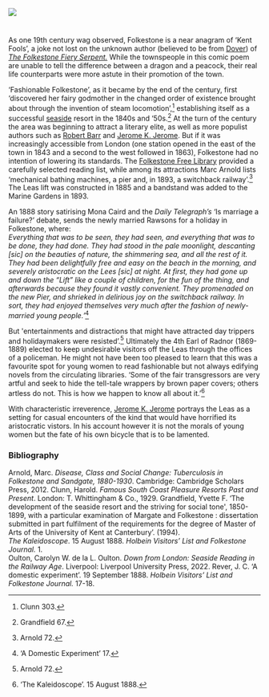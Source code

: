 <a href="https://beta.kent-maps.online"><img src="https://beta.kent-maps.online/juncture/ve-button.png"></a>
<param ve-config title="Folkestone in the nineteenth century" author="Professor Carolyn Oulton" layout="vtl" banner="https://raw.githubusercontent.com/kent-map/images/main/banners/19c.jpg">

<param ve-entity eid="Q375314" aliases="Folkestone">

#

As one 19th century wag observed, Folkestone is a near anagram of ‘Kent Fools’, a joke not lost on the unknown author (believed to be from [Dover](/dickens/19c-dover)) of [_The Folkestone Fiery Serpent._](https://books.google.co.uk/books?id=yiotAAAAYAAJ&pg=PP5&lpg=PP5&dq=folkestone+fiery+serpent+first+published&source=bl&ots=FC3-gil3xI&sig=NR_HmDFGyrVpUf5psT-vvLgvK8k&hl=en&sa=X&ved=0CCEQ6AEwAGoVChMI9I2TlPmmxwIVsgjbCh146QCT#v=onepage&q=folkestone%20fiery%20serpent%20first%20published&f=false')  While the townspeople in this comic poem are unable to tell the difference between a dragon and a peacock, their real life counterparts were more astute in their promotion of the town.
<param ve-image url="https://upload.wikimedia.org/wikipedia/commons/3/3e/Mail_carrier_holding_postcards_and_his_bag_has_images_of_the_town_of_Folkestone_%28NBY_7%29.jpg" label="Mail carrier holding postcards and his bag has images of the town of Folkestone" attribution="Unknown author, Public domain, via Wikimedia Commons">

‘Fashionable Folkestone’, as it became by the end of the century, first ‘discovered her fairy godmother in the changed order of existence brought about through the invention of steam locomotion’,[^ref1]  establishing itself as a successful [seaside](/19c/19c-seaside) resort in the 1840s and ‘50s.[^ref2] At the turn of the century the area was beginning to attract a literary elite, as well as more populist authors such as [Robert Barr](/19c/19c-barr-biography) and [Jerome K. Jerome](/19c/19c-jerome-biography). But if it was increasingly accessible from London (one station opened in the east of the town in 1843 and a second to the west followed in 1863), Folkestone had no intention of lowering its standards. The [Folkestone Free Library](/19c/19c-folkestone-free-library) provided a carefully selected reading list, while among its attractions Marc Arnold lists ‘mechanical bathing machines, a pier and, in 1893, a switchback railway’.[^ref3] The Leas lift was constructed in 1885 and a bandstand was added to the Marine Gardens in 1893. 
<param ve-image url="https://raw.githubusercontent.com/kent-map/images/main/19c/Leas_on_a_windyday.jpg" label="The Lees sic on a windy day. Folkestone October 1888." attribution="Private collection">

An 1888 story satirising Mona Caird and the _Daily Telegraph’s_ ‘Is marriage a failure?’ debate, sends the newly married Rawsons for a holiday in Folkestone, where:   
_Everything that was to be seen, they had seen, and everything that was to be done, they had done. They had stood in the pale moonlight, descanting [sic] on the beauties of nature, the shimmering sea, and all the rest of it. They had been delightfully free and easy on the beach in the morning, and severely aristocratic on the Lees [sic] at night. At first, they had gone up and down the “Lift” like a couple of children, for the fun of the thing, and afterwards because they found it vastly convenient. They promenaded on the new Pier, and shrieked in delirious joy on the switchback railway. In sort, they had enjoyed themselves very much after the fashion of newly-married young people.’_[^ref4]
<param ve-image url="https://upload.wikimedia.org/wikipedia/commons/3/30/West_Cliff%2C_Folkestone%2C_England-LCCN2002696751.tif" label="West Cliff, Folkestone" attribution="Photochrom Print Collection, Public domain, via Wikimedia Commons">

But 'entertainments and distractions that might have attracted day trippers and holidaymakers were resisted’.[^ref5] Ultimately the 4th Earl of Radnor (1869-1889) elected to keep undesirable visitors off the Leas through the offices of a policeman. He might not have been too pleased to learn that this was a favourite spot for young women to read fashionable but not always edifying novels from the circulating libraries. ‘Some of the fair transgressors are very artful and seek to hide the tell-tale wrappers by brown paper covers; others artless do not. This is how we happen to know all about it.’[^ref6]
<param ve-image url="https://upload.wikimedia.org/wikipedia/commons/c/c1/Portrait_of_Rt._Honble._Earl_of_Radnor_%284671277%29.jpg" label="Portrait of Rt Hon. Earl of Radnor" attribution="Samuel William Reynolds, Public domain, via Wikimedia Commons">

With characteristic irreverence, [Jerome K. Jerome](/19c/19c-jerome-biography) portrays the Leas as a setting for casual encounters of the kind that would have horrified its aristocratic vistors. In his account however it is not the morals of young women but the fate of his own bicycle that is to be lamented.
<param ve-image url="https://upload.wikimedia.org/wikipedia/commons/1/13/Lee%27s_Promenade_and_Bandstand%2C_Folkestone%2C_England-LCCN2002696748.jpg" label="The Leas Promenade and Bandstand, c.1890-1900" attribution="Photochrom Print Collection, Public domain, via Wikimedia Commons">

[^ref1]: Clunn 303.   
[^ref2]: Grandfield 67.   
[^ref3]: Arnold 72.   
[^ref4]: ‘A Domestic Experiment’ 17.   
[^ref5]: Arnold 72.   
[^ref6]: ‘The Kaleidoscope’. 15 August 1888.    

### Bibliography

Arnold, Marc. _Disease, Class and Social Change: Tuberculosis in Folkestone and Sandgate, 1880-1930_. Cambridge: Cambridge Scholars Press, 2012.
Clunn, Harold. _Famous South Coast Pleasure Resorts Past and Present_. London: T.    Whittingham & Co., 1929.
Grandfield, Yvette F. ‘The development of the seaside resort and the striving for social tone', 1850-1899, with a particular examination of Margate and Folkestone : dissertation submitted in part fulfilment of the requirements for the degree of Master of Arts of the University of Kent at Canterbury’. (1994).   
_The Kaleidoscope_.  15 August 1888. _Holbein Visitors’ List and Folkestone Journal._ 1.   
Oulton, Carolyn W. de la L. Oulton. _Down from London: Seaside Reading in the Railway Age_. Liverpool: Liverpool University Press, 2022.
Rever, J. C. ‘A domestic experiment’. 19 September 1888. _Holbein Visitors’ List and Folkestone Journal._ 17-18.   
<param ve-image url="https://upload.wikimedia.org/wikipedia/commons/5/59/The_beach_and_pier%2C_Folkestone%2C_England-LCCN2002696745.jpg" label="The Beach and Pier, Folkestone c.1890-1900" attribution="Photochrom Print Collection, Public domain, via Wikimedia Commons">
